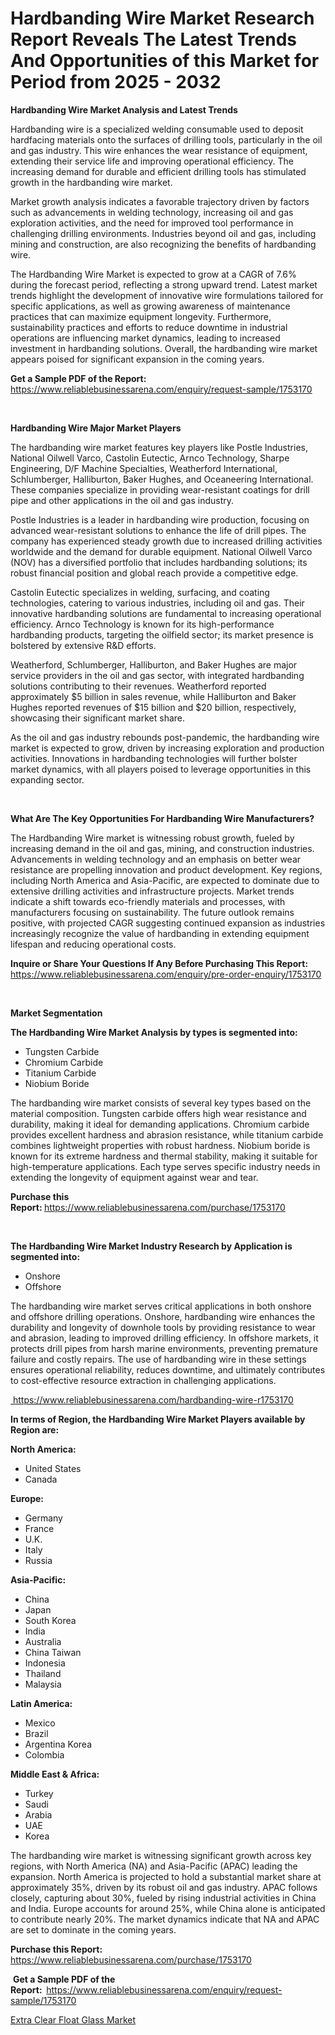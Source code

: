 <p><h1>Hardbanding Wire Market Research Report Reveals The Latest Trends And Opportunities of this Market for Period from 2025 - 2032</h1></p><p><strong>Hardbanding Wire Market Analysis and Latest Trends</strong></p>
<p><p>Hardbanding wire is a specialized welding consumable used to deposit hardfacing materials onto the surfaces of drilling tools, particularly in the oil and gas industry. This wire enhances the wear resistance of equipment, extending their service life and improving operational efficiency. The increasing demand for durable and efficient drilling tools has stimulated growth in the hardbanding wire market.</p><p>Market growth analysis indicates a favorable trajectory driven by factors such as advancements in welding technology, increasing oil and gas exploration activities, and the need for improved tool performance in challenging drilling environments. Industries beyond oil and gas, including mining and construction, are also recognizing the benefits of hardbanding wire.</p><p>The Hardbanding Wire Market is expected to grow at a CAGR of 7.6% during the forecast period, reflecting a strong upward trend. Latest market trends highlight the development of innovative wire formulations tailored for specific applications, as well as growing awareness of maintenance practices that can maximize equipment longevity. Furthermore, sustainability practices and efforts to reduce downtime in industrial operations are influencing market dynamics, leading to increased investment in hardbanding solutions. Overall, the hardbanding wire market appears poised for significant expansion in the coming years.</p></p>
<p><strong>Get a Sample PDF of the Report:&nbsp;</strong> <a href="https://www.reliablebusinessarena.com/enquiry/request-sample/1753170?utm_campaign=3062&utm_medium=2&utm_source=Github&utm_content=ia&utm_term=01042025&utm_id=hardbanding-wire">https://www.reliablebusinessarena.com/enquiry/request-sample/1753170</a></p>
<p>&nbsp;</p>
<p><strong>Hardbanding Wire Major Market Players</strong></p>
<p><p>The hardbanding wire market features key players like Postle Industries, National Oilwell Varco, Castolin Eutectic, Arnco Technology, Sharpe Engineering, D/F Machine Specialties, Weatherford International, Schlumberger, Halliburton, Baker Hughes, and Oceaneering International. These companies specialize in providing wear-resistant coatings for drill pipe and other applications in the oil and gas industry.</p><p>Postle Industries is a leader in hardbanding wire production, focusing on advanced wear-resistant solutions to enhance the life of drill pipes. The company has experienced steady growth due to increased drilling activities worldwide and the demand for durable equipment. National Oilwell Varco (NOV) has a diversified portfolio that includes hardbanding solutions; its robust financial position and global reach provide a competitive edge.</p><p>Castolin Eutectic specializes in welding, surfacing, and coating technologies, catering to various industries, including oil and gas. Their innovative hardbanding solutions are fundamental to increasing operational efficiency. Arnco Technology is known for its high-performance hardbanding products, targeting the oilfield sector; its market presence is bolstered by extensive R&D efforts.</p><p>Weatherford, Schlumberger, Halliburton, and Baker Hughes are major service providers in the oil and gas sector, with integrated hardbanding solutions contributing to their revenues. Weatherford reported approximately $5 billion in sales revenue, while Halliburton and Baker Hughes reported revenues of $15 billion and $20 billion, respectively, showcasing their significant market share.</p><p>As the oil and gas industry rebounds post-pandemic, the hardbanding wire market is expected to grow, driven by increasing exploration and production activities. Innovations in hardbanding technologies will further bolster market dynamics, with all players poised to leverage opportunities in this expanding sector.</p></p>
<p>&nbsp;</p>
<p><strong>What Are The Key Opportunities For Hardbanding Wire Manufacturers?</strong></p>
<p><p>The Hardbanding Wire market is witnessing robust growth, fueled by increasing demand in the oil and gas, mining, and construction industries. Advancements in welding technology and an emphasis on better wear resistance are propelling innovation and product development. Key regions, including North America and Asia-Pacific, are expected to dominate due to extensive drilling activities and infrastructure projects. Market trends indicate a shift towards eco-friendly materials and processes, with manufacturers focusing on sustainability. The future outlook remains positive, with projected CAGR suggesting continued expansion as industries increasingly recognize the value of hardbanding in extending equipment lifespan and reducing operational costs.</p></p>
<p><strong>Inquire or Share Your Questions If Any Before Purchasing This Report:</strong> <a href="https://www.reliablebusinessarena.com/enquiry/pre-order-enquiry/1753170?utm_campaign=3062&utm_medium=2&utm_source=Github&utm_content=ia&utm_term=01042025&utm_id=hardbanding-wire">https://www.reliablebusinessarena.com/enquiry/pre-order-enquiry/1753170</a></p>
<p>&nbsp;</p>
<p><strong>Market Segmentation</strong></p>
<p><strong>The Hardbanding Wire Market Analysis by types is segmented into:</strong></p>
<p><ul><li>Tungsten Carbide</li><li>Chromium Carbide</li><li>Titanium Carbide</li><li>Niobium Boride</li></ul></p>
<p><p>The hardbanding wire market consists of several key types based on the material composition. Tungsten carbide offers high wear resistance and durability, making it ideal for demanding applications. Chromium carbide provides excellent hardness and abrasion resistance, while titanium carbide combines lightweight properties with robust hardness. Niobium boride is known for its extreme hardness and thermal stability, making it suitable for high-temperature applications. Each type serves specific industry needs in extending the longevity of equipment against wear and tear.</p></p>
<p><strong>Purchase this Report:&nbsp;</strong><a href="https://www.reliablebusinessarena.com/purchase/1753170?utm_campaign=3062&utm_medium=2&utm_source=Github&utm_content=ia&utm_term=01042025&utm_id=hardbanding-wire">https://www.reliablebusinessarena.com/purchase/1753170</a></p>
<p>&nbsp;</p>
<p><strong>The Hardbanding Wire Market Industry Research by Application is segmented into:</strong></p>
<p><ul><li>Onshore</li><li>Offshore</li></ul></p>
<p><p>The hardbanding wire market serves critical applications in both onshore and offshore drilling operations. Onshore, hardbanding wire enhances the durability and longevity of downhole tools by providing resistance to wear and abrasion, leading to improved drilling efficiency. In offshore markets, it protects drill pipes from harsh marine environments, preventing premature failure and costly repairs. The use of hardbanding wire in these settings ensures operational reliability, reduces downtime, and ultimately contributes to cost-effective resource extraction in challenging applications.</p></p>
<p><a href="https://www.reliablebusinessarena.com/hardbanding-wire-r1753170?utm_campaign=3062&utm_medium=2&utm_source=Github&utm_content=ia&utm_term=01042025&utm_id=hardbanding-wire">&nbsp;https://www.reliablebusinessarena.com/hardbanding-wire-r1753170</a></p>
<p><strong>In terms of Region, the Hardbanding Wire Market Players available by Region are:</strong></p>
<p>
    <p> <strong> North America: </strong>
        <ul>
            <li>United States</li>
            <li>Canada</li>
        </ul>
        </p> 
    <p> <strong> Europe: </strong>
        <ul>
            <li>Germany</li>
            <li>France</li>
            <li>U.K.</li>
            <li>Italy</li>
            <li>Russia</li>
        </ul>
        </p> 
    <p> <strong> Asia-Pacific: </strong>
        <ul>
            <li>China</li>
            <li>Japan</li>
            <li>South Korea</li>
            <li>India</li>
            <li>Australia</li>
            <li>China Taiwan</li>
            <li>Indonesia</li>
            <li>Thailand</li>
            <li>Malaysia</li>
        </ul>
        </p> 
    <p> <strong> Latin America: </strong>
        <ul>
            <li>Mexico</li>
            <li>Brazil</li>
            <li>Argentina Korea</li>
            <li>Colombia</li>
        </ul>
        </p> 
    <p> <strong> Middle East & Africa: </strong>
        <ul>
            <li>Turkey</li>
            <li>Saudi</li>
            <li>Arabia</li>
            <li>UAE</li>
            <li>Korea</li>
        </ul>
    </p>
    </p>
<p><p>The hardbanding wire market is witnessing significant growth across key regions, with North America (NA) and Asia-Pacific (APAC) leading the expansion. North America is projected to hold a substantial market share at approximately 35%, driven by its robust oil and gas industry. APAC follows closely, capturing about 30%, fueled by rising industrial activities in China and India. Europe accounts for around 25%, while China alone is anticipated to contribute nearly 20%. The market dynamics indicate that NA and APAC are set to dominate in the coming years.</p></p>
<p><strong>Purchase this Report: </strong><a href="https://www.reliablebusinessarena.com/purchase/1753170?utm_campaign=3062&utm_medium=2&utm_source=Github&utm_content=ia&utm_term=01042025&utm_id=hardbanding-wire">https://www.reliablebusinessarena.com/purchase/1753170</a></p>
<p>&nbsp;<strong>Get a Sample PDF of the Report:&nbsp;&nbsp;</strong><a href="https://www.reliablebusinessarena.com/enquiry/request-sample/1753170?utm_campaign=3062&utm_medium=2&utm_source=Github&utm_content=ia&utm_term=01042025&utm_id=hardbanding-wire">https://www.reliablebusinessarena.com/enquiry/request-sample/1753170</a></p>
<p><strong></strong></p>
<p><p><a href="https://github.com/kaloyhboosh/Market-Research-Report-List-1/blob/main/extra-clear-float-glass-market.md?utm_campaign=3062&utm_medium=2&utm_source=Github&utm_content=ia&utm_term=01042025&utm_id=hardbanding-wire">Extra Clear Float Glass Market</a></p></p>